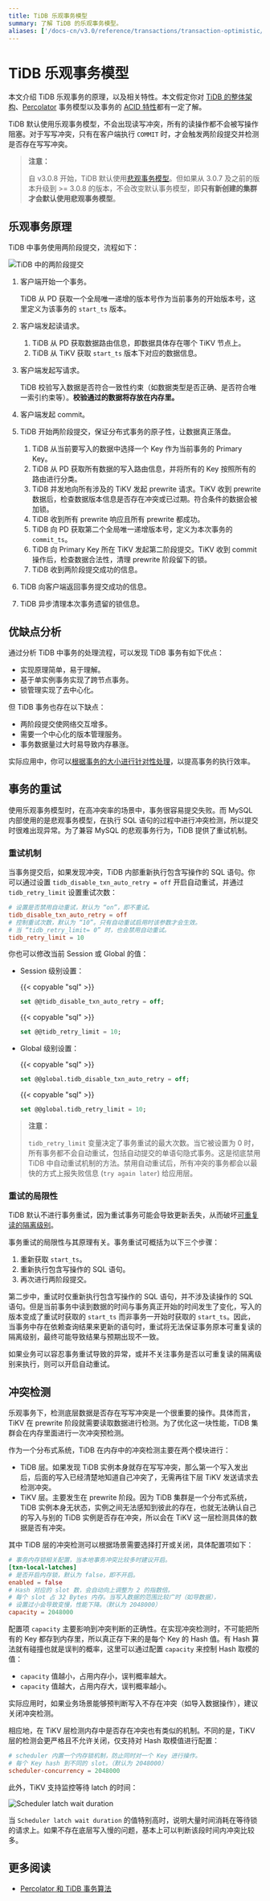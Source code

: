 ```yaml
---
title: TiDB 乐观事务模型
summary: 了解 TiDB 的乐观事务模型。
aliases: ['/docs-cn/v3.0/reference/transactions/transaction-optimistic/','/docs-cn/v3.0/reference/transactions/transaction-model/']
---
```


# TiDB 乐观事务模型

本文介绍 TiDB 乐观事务的原理，以及相关特性。本文假定你对 [TiDB 的整体架构](/architecture.md)、[Percolator](https://www.usenix.org/legacy/event/osdi10/tech/full_papers/Peng.pdf) 事务模型以及事务的 [ACID 特性](/glossary.md#acid)都有一定了解。

TiDB 默认使用乐观事务模型，不会出现读写冲突，所有的读操作都不会被写操作阻塞。对于写写冲突，只有在客户端执行 `COMMIT` 时，才会触发两阶段提交并检测是否存在写写冲突。

> **注意：**
>
> 自 v3.0.8 开始，TiDB 默认使用[悲观事务模型](/pessimistic-transaction.md)。但如果从 3.0.7 及之前的版本升级到 >= 3.0.8 的版本，不会改变默认事务模型，即**只有新创建的集群才会默认使用悲观事务模型**。

## 乐观事务原理

TiDB 中事务使用两阶段提交，流程如下：

![TiDB 中的两阶段提交](/media/2pc-in-tidb.png)

1. 客户端开始一个事务。

    TiDB 从 PD 获取一个全局唯一递增的版本号作为当前事务的开始版本号，这里定义为该事务的 `start_ts` 版本。

2. 客户端发起读请求。

    1. TiDB 从 PD 获取数据路由信息，即数据具体存在哪个 TiKV 节点上。
    2. TiDB 从 TiKV 获取 `start_ts` 版本下对应的数据信息。

3. 客户端发起写请求。

    TiDB 校验写入数据是否符合一致性约束（如数据类型是否正确、是否符合唯一索引约束等）。**校验通过的数据将存放在内存里。**

4. 客户端发起 commit。

5. TiDB 开始两阶段提交，保证分布式事务的原子性，让数据真正落盘。

    1. TiDB 从当前要写入的数据中选择一个 Key 作为当前事务的 Primary Key。
    2. TiDB 从 PD 获取所有数据的写入路由信息，并将所有的 Key 按照所有的路由进行分类。
    3. TiDB 并发地向所有涉及的 TiKV 发起 prewrite 请求。TiKV 收到 prewrite 数据后，检查数据版本信息是否存在冲突或已过期。符合条件的数据会被加锁。
    4. TiDB 收到所有 prewrite 响应且所有 prewrite 都成功。
    5. TiDB 向 PD 获取第二个全局唯一递增版本号，定义为本次事务的 `commit_ts`。
    6. TiDB 向 Primary Key 所在 TiKV 发起第二阶段提交。TiKV 收到 commit 操作后，检查数据合法性，清理 prewrite 阶段留下的锁。
    7. TiDB 收到两阶段提交成功的信息。

6. TiDB 向客户端返回事务提交成功的信息。

7. TiDB 异步清理本次事务遗留的锁信息。

## 优缺点分析

通过分析 TiDB 中事务的处理流程，可以发现 TiDB 事务有如下优点：

* 实现原理简单，易于理解。
* 基于单实例事务实现了跨节点事务。
* 锁管理实现了去中心化。

但 TiDB 事务也存在以下缺点：

* 两阶段提交使网络交互增多。
* 需要一个中心化的版本管理服务。
* 事务数据量过大时易导致内存暴涨。

实际应用中，你可以[根据事务的大小进行针对性处理](/transaction-overview.md#事务大小)，以提高事务的执行效率。

## 事务的重试

使用乐观事务模型时，在高冲突率的场景中，事务很容易提交失败。而 MySQL 内部使用的是悲观事务模型，在执行 SQL 语句的过程中进行冲突检测，所以提交时很难出现异常。为了兼容 MySQL 的悲观事务行为，TiDB 提供了重试机制。

### 重试机制

当事务提交后，如果发现冲突，TiDB 内部重新执行包含写操作的 SQL 语句。你可以通过设置 `tidb_disable_txn_auto_retry = off` 开启自动重试，并通过 `tidb_retry_limit` 设置重试次数：

```toml
# 设置是否禁用自动重试，默认为 “on”，即不重试。
tidb_disable_txn_auto_retry = off
# 控制重试次数，默认为 “10”。只有自动重试启用时该参数才会生效。
# 当 “tidb_retry_limit= 0” 时，也会禁用自动重试。
tidb_retry_limit = 10
```

你也可以修改当前 Session 或 Global 的值：

- Session 级别设置：

    {{< copyable "sql" >}}

    ```sql
    set @@tidb_disable_txn_auto_retry = off;
    ```

    {{< copyable "sql" >}}

    ```sql
    set @@tidb_retry_limit = 10;
    ```

- Global 级别设置：

    {{< copyable "sql" >}}

    ```sql
    set @@global.tidb_disable_txn_auto_retry = off;
    ```

    {{< copyable "sql" >}}

    ```sql
    set @@global.tidb_retry_limit = 10;
    ```

> **注意：**
>
> `tidb_retry_limit` 变量决定了事务重试的最大次数。当它被设置为 0 时，所有事务都不会自动重试，包括自动提交的单语句隐式事务。这是彻底禁用 TiDB 中自动重试机制的方法。禁用自动重试后，所有冲突的事务都会以最快的方式上报失败信息 (`try again later`) 给应用层。

### 重试的局限性

TiDB 默认不进行事务重试，因为重试事务可能会导致更新丢失，从而破坏[可重复读的隔离级别](/transaction-isolation-levels.md)。

事务重试的局限性与其原理有关。事务重试可概括为以下三个步骤：

1. 重新获取 `start_ts`。
2. 重新执行包含写操作的 SQL 语句。
3. 再次进行两阶段提交。

第二步中，重试时仅重新执行包含写操作的 SQL 语句，并不涉及读操作的 SQL 语句。但是当前事务中读到数据的时间与事务真正开始的时间发生了变化，写入的版本变成了重试时获取的 `start_ts` 而非事务一开始时获取的 `start_ts`。因此，当事务中存在依赖查询结果来更新的语句时，重试将无法保证事务原本可重复读的隔离级别，最终可能导致结果与预期出现不一致。

如果业务可以容忍事务重试导致的异常，或并不关注事务是否以可重复读的隔离级别来执行，则可以开启自动重试。

## 冲突检测

乐观事务下，检测底层数据是否存在写写冲突是一个很重要的操作。具体而言，TiKV 在 prewrite 阶段就需要读取数据进行检测。为了优化这一块性能，TiDB 集群会在内存里面进行一次冲突预检测。

作为一个分布式系统，TiDB 在内存中的冲突检测主要在两个模块进行：

- TiDB 层。如果发现 TiDB 实例本身就存在写写冲突，那么第一个写入发出后，后面的写入已经清楚地知道自己冲突了，无需再往下层 TiKV 发送请求去检测冲突。
- TiKV 层。主要发生在 prewrite 阶段。因为 TiDB 集群是一个分布式系统，TiDB 实例本身无状态，实例之间无法感知到彼此的存在，也就无法确认自己的写入与别的 TiDB 实例是否存在冲突，所以会在 TiKV 这一层检测具体的数据是否有冲突。

其中 TiDB 层的冲突检测可以根据场景需要选择打开或关闭，具体配置项如下：

```toml
# 事务内存锁相关配置，当本地事务冲突比较多时建议开启。
[txn-local-latches]
# 是否开启内存锁，默认为 false，即不开启。
enabled = false
# Hash 对应的 slot 数，会自动向上调整为 2 的指数倍。
# 每个 slot 占 32 Bytes 内存。当写入数据的范围比较广时（如导数据），
# 设置过小会导致变慢，性能下降。（默认为 2048000）
capacity = 2048000
```

配置项 `capacity` 主要影响到冲突判断的正确性。在实现冲突检测时，不可能把所有的 Key 都存到内存里，所以真正存下来的是每个 Key 的 Hash 值。有 Hash 算法就有碰撞也就是误判的概率，这里可以通过配置 `capacity` 来控制 Hash 取模的值：

* `capacity` 值越小，占用内存小，误判概率越大。
* `capacity` 值越大，占用内存大，误判概率越小。

实际应用时，如果业务场景能够预判断写入不存在冲突（如导入数据操作），建议关闭冲突检测。

相应地，在 TiKV 层检测内存中是否存在冲突也有类似的机制。不同的是，TiKV 层的检测会更严格且不允许关闭，仅支持对 Hash 取模值进行配置：

```toml
# scheduler 内置一个内存锁机制，防止同时对一个 Key 进行操作。
# 每个 Key hash 到不同的 slot。（默认为 2048000）
scheduler-concurrency = 2048000
```

此外，TiKV 支持监控等待 latch 的时间：

![Scheduler latch wait duration](/media/optimistic-transaction-metric.png)

当 `Scheduler latch wait duration` 的值特别高时，说明大量时间消耗在等待锁的请求上。如果不存在底层写入慢的问题，基本上可以判断该段时间内冲突比较多。

## 更多阅读

- [Percolator 和 TiDB 事务算法](https://pingcap.com/blog-cn/percolator-and-txn/)